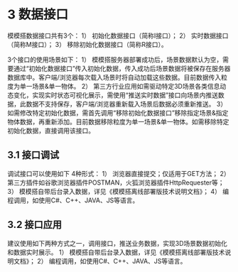 # 3    数据接口

模模搭数据接口共有3个：
1）	初始化数据接口（简称I接口）；
2）	实时数据接口（简称M接口）；
3）	移除初始化数据接口（简称R接口）。

3个接口的使用场景如下：
1）	模模搭服务器部署成功后，场景数据默认为空，需要通过“初始化数据接口”传入初始化数据，传入成功后场景数据将被保存在服务器数据库中。客户端/浏览器每次载入场景时将自动加载这些数据。目前数据传入粒度为单一场景&单一物体。
2）	第三方行业应用如需驱动特定3D场景各类信息动态变化，实现实时状态可视化展示，需使用“推送实时数据”接口向场景内推送数据，此数据不支持保存，客户端/浏览器重新载入场景后数据必须重新推送。
3）	如需修改特定初始化数据，需首先调用“移除初始化数据接口”移除指定场景&指定物体数据，再重新添加。目前数据移除粒度为单一场景&单一物体。如需移除特定初始化数据，直接调用该接口。

## 3.1 	接口调试
调试接口可以使用如下 4种形式： 
1）	浏览器直接提交；仅适用于GET方法；
2）	第三方插件如谷歌浏览器插件POSTMAN，火狐浏览器插件HttpRequester等；
3）	模模搭自带后台录入数据，详见《模模搭离线部署版技术说明文档》；
4）	编程调用，如使用C#、C++、JAVA、JS等语言。
## 3.2 	接口应用
建议使用如下两种方式之一，调用接口，推送业务数据，实现3D场景数据初始化和数据实时展示。
1）	模模搭自带后台录入数据，详见《模模搭离线部署版技术说明文档》；
2）	编程调用，如使用C#、C++、JAVA、JS等语言。

